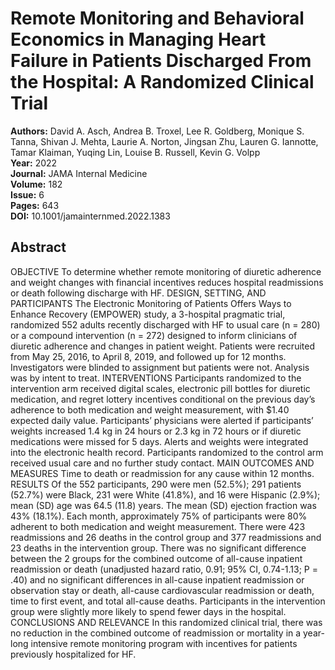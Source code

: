 # Remote Monitoring and Behavioral Economics in Managing Heart Failure in Patients Discharged From the Hospital: A Randomized Clinical Trial

**Authors:** David A. Asch, Andrea B. Troxel, Lee R. Goldberg, Monique S. Tanna, Shivan J. Mehta, Laurie A. Norton, Jingsan Zhu, Lauren G. Iannotte, Tamar Klaiman, Yuqing Lin, Louise B. Russell, Kevin G. Volpp  
**Year:** 2022  
**Journal:** JAMA Internal Medicine  
**Volume:** 182  
**Issue:** 6  
**Pages:** 643  
**DOI:** 10.1001/jamainternmed.2022.1383  

## Abstract
OBJECTIVE To determine whether remote monitoring of diuretic adherence and weight changes with financial incentives reduces hospital readmissions or death following discharge with HF. DESIGN, SETTING, AND PARTICIPANTS The Electronic Monitoring of Patients Offers Ways to Enhance Recovery (EMPOWER) study, a 3-hospital pragmatic trial, randomized 552 adults recently discharged with HF to usual care (n = 280) or a compound intervention (n = 272) designed to inform clinicians of diuretic adherence and changes in patient weight. Patients were recruited from May 25, 2016, to April 8, 2019, and followed up for 12 months. Investigators were blinded to assignment but patients were not. Analysis was by intent to treat. INTERVENTIONS Participants randomized to the intervention arm received digital scales, electronic pill bottles for diuretic medication, and regret lottery incentives conditional on the previous day’s adherence to both medication and weight measurement, with $1.40 expected daily value. Participants’ physicians were alerted if participants’ weights increased 1.4 kg in 24 hours or 2.3 kg in 72 hours or if diuretic medications were missed for 5 days. Alerts and weights were integrated into the electronic health record. Participants randomized to the control arm received usual care and no further study contact. MAIN OUTCOMES AND MEASURES Time to death or readmission for any cause within 12 months.
RESULTS Of the 552 participants, 290 were men (52.5%); 291 patients (52.7%) were Black, 231 were White (41.8%), and 16 were Hispanic (2.9%); mean (SD) age was 64.5 (11.8) years. The mean (SD) ejection fraction was 43% (18.1%). Each month, approximately 75% of participants were 80% adherent to both medication and weight measurement. There were 423 readmissions and 26 deaths in the control group and 377 readmissions and 23 deaths in the intervention group. There was no significant difference between the 2 groups for the combined outcome of all-cause inpatient readmission or death (unadjusted hazard ratio, 0.91; 95% CI, 0.74-1.13; P = .40) and no significant differences in all-cause inpatient readmission or observation stay or death, all-cause cardiovascular readmission or death, time to first event, and total all-cause deaths. Participants in the intervention group were slightly more likely to spend fewer days in the hospital.
CONCLUSIONS AND RELEVANCE In this randomized clinical trial, there was no reduction in the combined outcome of readmission or mortality in a year-long intensive remote monitoring program with incentives for patients previously hospitalized for HF.


